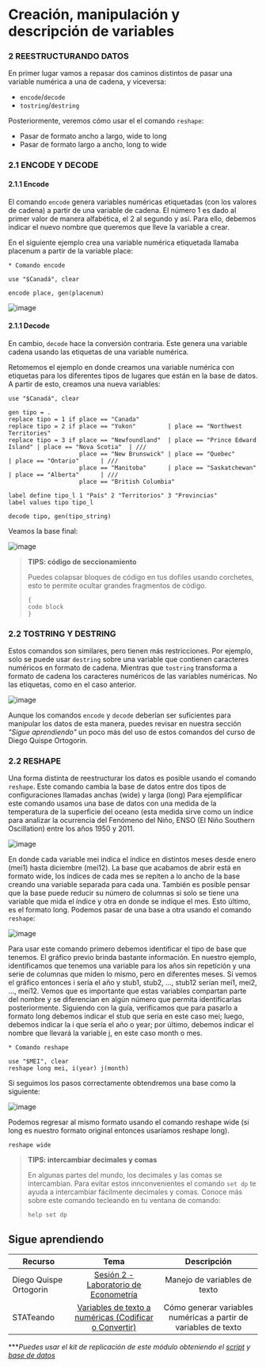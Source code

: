 # Creación, manipulación y descripción de variables

###  2 REESTRUCTURANDO DATOS

En primer lugar vamos a repasar dos caminos distintos de pasar una variable numérica a una de cadena, y viceversa:

- `encode`/`decode`
- `tostring`/`destring`

Posteriormente, veremos cómo usar el el comando `reshape`:

- Pasar de formato ancho a largo, wide to long
- Pasar de formato largo a ancho, long to wide

### 2.1 ENCODE Y DECODE

#### 2.1.1 Encode

El comando `encode` genera variables numéricas etiquetadas (con los valores de cadena) a partir de una variable de cadena. El número 1 es dado al primer valor de manera alfabética, el 2 al segundo y así. Para ello, debemos indicar el nuevo nombre que queremos que lleve la variable a crear.

En el siguiente ejemplo crea una variable numérica etiquetada llamaba placenum a partir de la variable place:


```
* Comando encode

use "$Canadá", clear

encode place, gen(placenum)
```

![image](https://user-images.githubusercontent.com/106888200/223484256-af5e27dc-73d0-4ebe-a1c3-55273d379be7.png)

#### 2.1.1 Decode

En cambio, `decode` hace la conversión contraria. Este genera una variable cadena usando las etiquetas de una variable numérica.

Retomemos el ejemplo en donde creamos una variable numérica con etiquetas para los diferentes tipos de lugares que están en la base de datos. A partir de esto, creamos una nueva variables:

```
use "$Canadá", clear

gen tipo = .
replace tipo = 1 if place == "Canada"
replace tipo = 2 if place == "Yukon"         | place == "Northwest Territories"
replace tipo = 3 if place == "Newfoundland"  | place == "Prince Edward Island" | place == "Nova Scotia"  | ///
					place == "New Brunswick" | place == "Quebec" 	 		   | place == "Ontario" 	 | ///
					place == "Manitoba"		 | place == "Saskatchewan"		   | place == "Alberta"		 | ///
					place == "British Columbia"

label define tipo_l 1 "País" 2 "Territorios" 3 "Provincias"
label values tipo tipo_l

decode tipo, gen(tipo_string)
```

Veamos la base final:

![image](https://user-images.githubusercontent.com/106888200/223489389-f0da2354-4a68-4f99-93fa-3e3e0ee52a38.png)



> **TIPS: código de seccionamiento**
> 
> Puedes colapsar bloques de código en tus dofiles usando corchetes, esto te permite ocultar grandes fragmentos de código.
> 
>```
>{
>code block
>}
>```
>


### 2.2 TOSTRING Y DESTRING

Estos comandos son similares, pero tienen más restricciones. Por ejemplo, solo se puede usar `destring` sobre una variable que contienen caracteres numéricos en formato de cadena. Mientras que `tostring` transforma a formato de cadena los caracteres numéricos de las variables numéricas. No las etiquetas, como en el caso anterior.

![image](https://user-images.githubusercontent.com/106888200/223489062-b2fd8123-8cd7-49a1-982e-440070805e83.png)

Aunque los comandos `encode` y `decode` deberían ser suficientes para manipular los datos de esta manera, puedes revisar en nuestra sección _"Sigue aprendiendo"_ un poco más del uso de estos comandos del curso de Diego Quispe Ortogorin.

### 2.2 RESHAPE

Una forma distinta de reestructurar los datos es posible usando el comando `reshape`. Este comando cambia la base de datos entre dos tipos de configuraciones llamadas anchas (wide) y larga (long)
Para ejemplificar este comando usamos una base de datos con una medida de la temperatura de la superficie del oceano (esta medida sirve como un índice para analizar la ocurrencia del Fenómeno del Niño, ENSO (El Niño Southern Oscillation) entre los años 1950 y 2011.

![image](https://user-images.githubusercontent.com/106888200/223489729-dab4ff9d-83be-4e5d-ae2b-649ec3cdca50.png)

En donde cada variable mei indica el índice en distintos meses desde enero (mei1) hasta diciembre (mei12).
La base que acabamos de abrir está en formato wide, los índices de cada mes se repiten a lo ancho de la base creando una variable separada para cada una. También es posible pensar que la base puede reducir su número de columnas si solo se tiene una variable que mida el índice y otra en donde se indique el mes. Esto último, es el formato long. Podemos pasar de una base a otra usando el comando `reshape`:

![image](https://user-images.githubusercontent.com/106888200/223490145-e854eb32-e2eb-4f82-ad2a-0503d9ff3f10.png)

Para usar este comando primero debemos identificar el tipo de base que tenemos. El gráfico previo brinda bastante información. En nuestro ejemplo, identificamos que tenemos una variable para los años sin repetición y una serie de columnas que miden lo mismo, pero en diferentes meses.
Si vemos el gráfico entonces i sería el año y stub1, stub2, ..., stub12 serían mei1, mei2, ..., mei12. Vemos que es importante que estas variables compartan parte del nombre y se diferencian en algún número que permita identificarlas posteriormente.
Siguiendo con la guía, verificamos que para pasarlo a formato long debemos indicar el stub que sería en este caso mei; luego, debemos indicar la i que sería el año o year; por último, debemos indicar el nombre que llevará la variable j, en este caso month o mes.

```
* Comando reshape 

use "$MEI", clear
reshape long mei, i(year) j(month)

```

Si seguimos los pasos correctamente obtendremos una base como la siguiente:

![image](https://user-images.githubusercontent.com/106888200/223490878-406847bd-0922-4fd5-8a23-cd97af17256d.png)


Podemos regresar al mismo formato usando el comando reshape wide (si long es nuestro formato original entonces usaríamos reshape long).

```
reshape wide 
```


> **TIPS: intercambiar decimales y comas**
>
>En algunas partes del mundo, los decimales y las comas se intercambian. Para evitar estos innconvenientes el comando `set dp` te ayuda a intercambiar fácilmente decimales y comas. Conoce más sobre este comando tecleando en tu ventana de comando: 
>```
>help set dp 
>```


## Sigue aprendiendo
| Recurso  | Tema | Descripción |
| ------------- |:-------------:|:-------------:|
| Diego Quispe Ortogorin | [Sesión 2 - Laboratorio de Econometría](https://youtu.be/uY58S1-1bAQ "Sesión 2 - Laboratorio de Econometría") | Manejo de variables de texto |
| STATeando  | [Variables de texto a numéricas (Codificar o Convertir)](https://youtu.be/T1zdXl8AK84?t=13 "Variables de texto a numéricas (Codificar o Convertir)") | Cómo generar variables numéricas a partir de variables de texto  |


****Puedes usar el kit de replicación de este módulo obteniendo el [script](https://github.com/EconPUCP/Stata/blob/main/_An%C3%A1lisis/Scripts/Creaci%C3%B3n%2C%20manipulaci%C3%B3n%20y%20descripci%C3%B3n%20de%20variables/2_reestructurando_datos.do "script") y [base de datos](https://github.com/EconPUCP/Stata/tree/main/_An%C3%A1lisis/Data "base de datos")* 
